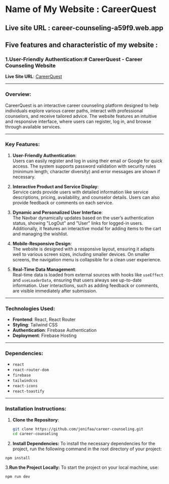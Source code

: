 # Name of My Website : CareerQuest

## Live site URL : career-counseling-a59f9.web.app

## Five features and characteristic of my website :

### 1.User-Friendly Authentication:# **CareerQuest - Career Counseling Website**

**Live Site URL**: [CareerQuest](https://career-counseling-a59f9.web.app)

---

### **Overview:**

CareerQuest is an interactive career counseling platform designed to help individuals explore various career paths, interact with professional counselors, and receive tailored advice. The website features an intuitive and responsive interface, where users can register, log in, and browse through available services.

---

### **Key Features:**

1. **User-Friendly Authentication**:  
   Users can easily register and log in using their email or Google for quick access. The system supports password validation with security rules (minimum length, character diversity) and error messages are shown if necessary.

2. **Interactive Product and Service Display**:  
   Service cards provide users with detailed information like service descriptions, pricing, availability, and counselor details. Users can also provide feedback or comments on each service.

3. **Dynamic and Personalized User Interface**:  
   The Navbar dynamically updates based on the user’s authentication status, showing "LogOut" and "User" links for logged-in users. Additionally, it features an interactive modal for adding items to the cart and managing the wishlist.

4. **Mobile-Responsive Design**:  
   The website is designed with a responsive layout, ensuring it adapts well to various screen sizes, including smaller devices. On smaller screens, the navigation menu is collapsible for a clean user experience.

5. **Real-Time Data Management**:  
   Real-time data is loaded from external sources with hooks like `useEffect` and `useLoaderData`, ensuring that users always see up-to-date information. User interactions, such as adding feedback or comments, are visible immediately after submission.

---

### **Technologies Used:**

- **Frontend**: React, React Router
- **Styling**: Tailwind CSS
- **Authentication**: Firebase Authentication
- **Deployment**: Firebase Hosting

---

### **Dependencies:**

- `react`
- `react-router-dom`
- `firebase`
- `tailwindcss`
- `react-icons`
- `react-toastify`

---

### **Installation Instructions:**

1. **Clone the Repository**:
   ```bash
   git clone https://github.com/jenifaa/career-counseling.git
   cd career-counseling
   ```
2. **Install Dependencies:** To install the necessary dependencies for the project, run the following command in the root directory of your   project:

```bash
npm install
```

3.**Run the Project Locally:** To start the project on your local machine, use:

```bash
npm run dev
```


